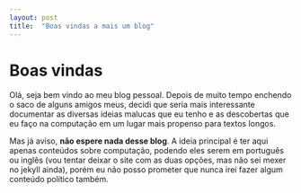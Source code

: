 ```yaml
---
layout: post
title:	"Boas vindas a mais um blog"
---
```


# Boas vindas

Olá, seja bem vindo ao meu blog pessoal. Depois de muito tempo enchendo o saco de alguns amigos meus, decidi que seria mais interessante documentar as diversas ideias malucas que eu tenho e as descobertas que eu faço na computação em um lugar mais propenso para textos longos.

Mas já aviso, **não espere nada desse blog**. A ideia principal é ter aqui apenas conteúdos sobre computação, podendo eles serem em português ou inglês (vou tentar deixar o site com as duas opções, mas não sei mexer no jekyll ainda), porém eu não posso prometer que nunca irei fazer algum conteúdo político também.
